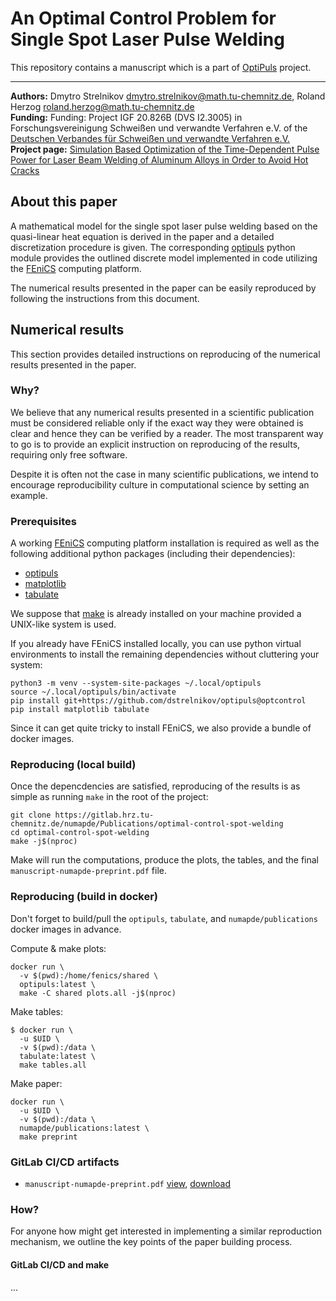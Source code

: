 An Optimal Control Problem for Single Spot Laser Pulse Welding
==============================================================

This repository contains a manuscript which is a part of [OptiPuls](https://www.tu-chemnitz.de/mathematik/part_dgl/projects/optipuls/index.en.php) project.

---

**Authors:** Dmytro Strelnikov <dmytro.strelnikov@math.tu-chemnitz.de>, Roland Herzog <roland.herzog@math.tu-chemnitz.de>  
**Funding:** Funding: Project IGF 20.826B (DVS I2.3005) in Forschungsvereinigung Schweißen und verwandte Verfahren e.V. of the [Deutschen Verbandes für Schweißen und verwandte Verfahren e.V.](https://www.die-verbindungs-spezialisten.de/)  
**Project page:** [Simulation Based Optimization of the Time-Dependent Pulse Power for Laser Beam Welding of Aluminum Alloys in Order to Avoid Hot Cracks](https://www.tu-chemnitz.de/mathematik/part_dgl/projects/optipuls/index.en.php)


## About this paper

A mathematical model for the single spot laser pulse welding based on the quasi-linear heat equation is derived in the paper and a detailed discretization procedure is given. The corresponding [optipuls](https://github.com/dstrelnikov/optipuls) python module provides the outlined discrete model implemented in code utilizing the [FEniCS](https://fenicsproject.org/) computing platform.

The numerical results presented in the paper can be easily reproduced by following the instructions from this document.


## Numerical results

This section provides detailed instructions on reproducing of the numerical results presented in the paper.

### Why?

We believe that any numerical results presented in a scientific publication must be considered reliable only if the exaсt way they were obtained is clear and hence they can be verified by a reader. The most transparent way to go is to provide an explicit instruction on reproducing of the results, requiring only free software.

Despite it is often not the case in many scientific publications, we intend to encourage reproducibility culture in computational science by setting an example.

### Prerequisites

A working [FEniCS](https://fenicsproject.org/) computing platform installation is required as well as the following additional python packages (including their dependencies):

- [optipuls](https://github.com/dstrelnikov/optipuls)
- [matplotlib](https://pypi.org/project/matplotlib/)
- [tabulate](https://pypi.org/project/tabulate/)

We suppose that [make](https://www.gnu.org/software/make/) is already installed on your machine provided a UNIX-like system is used.

If you already have FEniCS installed locally, you can use python virtual environments to install the remaining dependencies without cluttering your system:
```
python3 -m venv --system-site-packages ~/.local/optipuls
source ~/.local/optipuls/bin/activate
pip install git+https://github.com/dstrelnikov/optipuls@optcontrol
pip install matplotlib tabulate
```

Since it can get quite tricky to install FEniCS, we also provide a bundle of docker images.


### Reproducing (local build)

Once the depencdencies are satisfied, reproducing of the results is as simple as running `make` in the root of the project:
```
git clone https://gitlab.hrz.tu-chemnitz.de/numapde/Publications/optimal-control-spot-welding
cd optimal-control-spot-welding
make -j$(nproc)
```

Make will run the computations, produce the plots, the tables, and the final `manuscript-numapde-preprint.pdf` file.


### Reproducing (build in docker)

Don't forget to build/pull the `optipuls`, `tabulate`, and `numapde/publications` docker images in advance.

Compute & make plots:
```
docker run \
  -v $(pwd):/home/fenics/shared \
  optipuls:latest \
  make -C shared plots.all -j$(nproc)
```

Make tables:
```
$ docker run \
  -u $UID \
  -v $(pwd):/data \
  tabulate:latest \
  make tables.all
```

Make paper:
```
docker run \
  -u $UID \
  -v $(pwd):/data \
  numapde/publications:latest \
  make preprint
```



### GitLab CI/CD artifacts

- `manuscript-numapde-preprint.pdf` [view](https://gitlab.hrz.tu-chemnitz.de/numapde/Publications/optimal-control-spot-welding/-/jobs/artifacts/master/file/manuscript-numapde-preprint.pdf?job=tex), [download](https://gitlab.hrz.tu-chemnitz.de/numapde/Publications/optimal-control-spot-welding/-/jobs/artifacts/master/raw/manuscript-numapde-preprint.pdf?job=tex)

### How?

For anyone how might get interested in implementing a similar reproduction mechanism, we outline the key points of the paper building process.

#### GitLab CI/CD and make

...
